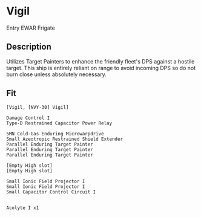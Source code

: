 # Vigil

Entry EWAR Frigate


## Description

Utilizes Target Painters to enhance the friendly fleet's DPS against a hostile target. This ship is entirely reliant on range to avoid incoming DPS so do not burn close unless absolutely necessary.


## Fit

```
[Vigil, [NVY-30] Vigil]

Damage Control I
Type-D Restrained Capacitor Power Relay

5MN Cold-Gas Enduring Microwarpdrive
Small Azeotropic Restrained Shield Extender
Parallel Enduring Target Painter
Parallel Enduring Target Painter
Parallel Enduring Target Painter

[Empty High slot]
[Empty High slot]

Small Ionic Field Projector I
Small Ionic Field Projector I
Small Capacitor Control Circuit I


Acolyte I x1
```